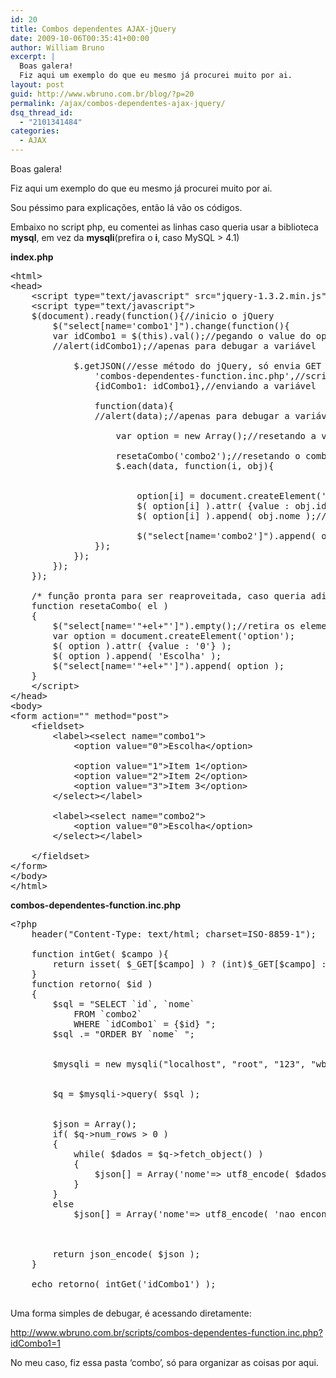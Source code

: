 ```yaml
---
id: 20
title: Combos dependentes AJAX-jQuery
date: 2009-10-06T00:35:41+00:00
author: William Bruno
excerpt: |
  Boas galera!
  Fiz aqui um exemplo do que eu mesmo já procurei muito por ai.
layout: post
guid: http://www.wbruno.com.br/blog/?p=20
permalink: /ajax/combos-dependentes-ajax-jquery/
dsq_thread_id:
  - "2101341484"
categories:
  - AJAX
---
```

Boas galera!

Fiz aqui um exemplo do que eu mesmo já procurei muito por ai.
  
Sou péssimo para explicações, então lá vão os códigos.

Embaixo no script php, eu comentei as linhas caso queria usar a biblioteca **mysql**, em vez da **mysqli**(prefira o **i**, caso MySQL > 4.1)
  
**index.php**

<pre name="code" class="html">&lt;html>
&lt;head>
	&lt;script type="text/javascript" src="jquery-1.3.2.min.js">&lt;/script>
	&lt;script type="text/javascript">
	$(document).ready(function(){//inicio o jQuery
		$("select[name='combo1']").change(function(){
		var idCombo1 = $(this).val();//pegando o value do option selecionado
		//alert(idCombo1);//apenas para debugar a variável
		
			$.getJSON(//esse método do jQuery, só envia GET
				'combos-dependentes-function.inc.php',//script server-side que deverá retornar um objeto jSON
				{idCombo1: idCombo1},//enviando a variável

				function(data){
				//alert(data);//apenas para debugar a variável
					
					var option = new Array();//resetando a variável
					
					resetaCombo('combo2');//resetando o combo
					$.each(data, function(i, obj){
						
						
						option[i] = document.createElement('option');//criando o option
						$( option[i] ).attr( {value : obj.id} );//colocando o value no option
						$( option[i] ).append( obj.nome );//colocando o 'label'

						$("select[name='combo2']").append( option[i] );//jogando um à um os options no próximo combo
				});
			});
		});
	});	
	
	/* função pronta para ser reaproveitada, caso queria adicionar mais combos dependentes */
	function resetaCombo( el )
	{
		$("select[name='"+el+"']").empty();//retira os elementos antigos
		var option = document.createElement('option');					
		$( option ).attr( {value : '0'} );
		$( option ).append( 'Escolha' );
		$("select[name='"+el+"']").append( option );
	}
	&lt;/script>
&lt;/head>
&lt;body>
&lt;form action="" method="post">
	&lt;fieldset>
		&lt;label>&lt;select name="combo1">
			&lt;option value="0">Escolha&lt;/option>

			&lt;option value="1">Item 1&lt;/option>
			&lt;option value="2">Item 2&lt;/option>
			&lt;option value="3">Item 3&lt;/option>
		&lt;/select>&lt;/label>
		
		&lt;label>&lt;select name="combo2">
			&lt;option value="0">Escolha&lt;/option>
		&lt;/select>&lt;/label>

	&lt;/fieldset>
&lt;/form>
&lt;/body>
&lt;/html>
</pre>

**combos-dependentes-function.inc.php**

<pre name="code" class="php">&lt;?php
	header("Content-Type: text/html; charset=ISO-8859-1");

	function intGet( $campo ){
		return isset( $_GET[$campo] ) ? (int)$_GET[$campo] : 0;
	}	
	function retorno( $id )
	{
		$sql = "SELECT `id`, `nome` 
			FROM `combo2` 
			WHERE `idCombo1` = {$id} ";
		$sql .= "ORDER BY `nome` ";
		
		
		$mysqli = new mysqli("localhost", "root", "123", "wbruno");

		
		$q = $mysqli-&gt;query( $sql ); 
		
		
		$json = Array();
		if( $q-&gt;num_rows &gt; 0 )
		{
			while( $dados = $q-&gt;fetch_object() )
			{
				$json[]	= Array('nome'=&gt; utf8_encode( $dados->nome ), 'id'=&gt; $dados-&gt;id);
			}
		}
		else
			$json[]	= Array('nome'=&gt; utf8_encode( 'nao encontrado' ), 'id'=&gt; '0' );
			

		
		return json_encode( $json );
	}
	
	echo retorno( intGet('idCombo1') );

</pre>

Uma forma simples de debugar, é acessando diretamente:
  
<a style="color: #284b72;" title="Link externo" href="http://www.wbruno.com.br/scripts/combos-dependentes-function.inc.php?idCombo1=1" rel="nofollow external">http://www.wbruno.com.br/scripts/combos-dependentes-function.inc.php?idCombo1=1</a>

No meu caso, fiz essa pasta &#8216;combo&#8217;, só para organizar as coisas por aqui.